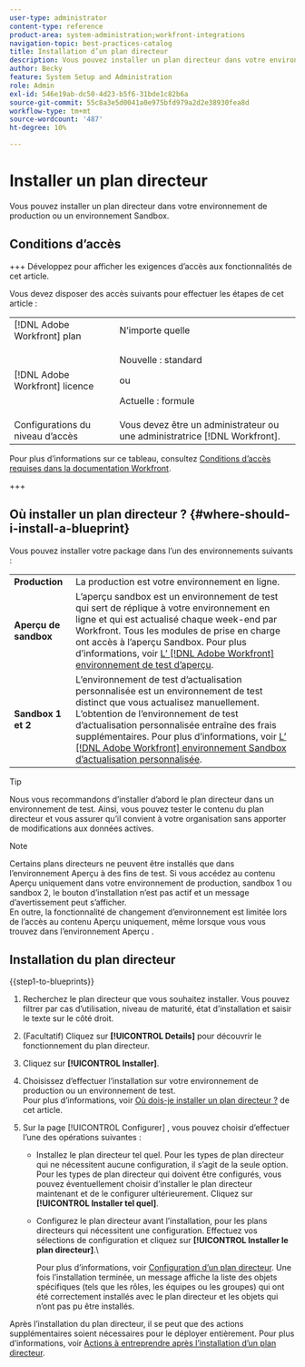 ```yaml
---
user-type: administrator
content-type: reference
product-area: system-administration;workfront-integrations
navigation-topic: best-practices-catalog
title: Installation d’un plan directeur
description: Vous pouvez installer un plan directeur dans votre environnement de production ou un environnement Sandbox.
author: Becky
feature: System Setup and Administration
role: Admin
exl-id: 546e19ab-dc50-4d23-b5f6-31bde1c82b6a
source-git-commit: 55c8a3e5d0041a0e975bfd979a2d2e38930fea8d
workflow-type: tm+mt
source-wordcount: '487'
ht-degree: 10%

---
```


# Installer un plan directeur

Vous pouvez installer un plan directeur dans votre environnement de production ou un environnement Sandbox.

## Conditions d’accès

+++ Développez pour afficher les exigences d’accès aux fonctionnalités de cet article.

Vous devez disposer des accès suivants pour effectuer les étapes de cet article :

<table style="table-layout:auto"> 
 <col> 
 <col> 
 <tbody> 
  <tr> 
   <td role="rowheader">[!DNL Adobe Workfront] plan</td> 
   <td>N’importe quelle</td> 
  </tr> 
  <tr> 
   <td role="rowheader">[!DNL Adobe Workfront] licence</td> 
   <td>
   <p>Nouvelle : standard</p>
   <p>ou</p>
   <p>Actuelle : formule</p></td> 
  </tr> 
  <tr> 
   <td role="rowheader">Configurations du niveau d’accès</td> 
   <td>Vous devez être un administrateur ou une administratrice [!DNL Workfront]. </td> 
  </tr> 
 </tbody> 
</table>

Pour plus d’informations sur ce tableau, consultez [Conditions d’accès requises dans la documentation Workfront](/help/quicksilver/administration-and-setup/add-users/access-levels-and-object-permissions/access-level-requirements-in-documentation.md).

+++

## Où installer un plan directeur ? {#where-should-i-install-a-blueprint}

Vous pouvez installer votre package dans l’un des environnements suivants :

<table style="table-layout:auto">
        <tr>
        <td><strong>Production</strong></td>
        <td>La production est votre environnement en ligne.</td>
    </tr>
    <tr>
        <td><strong>Aperçu de sandbox</strong></td>
        <td>L’aperçu sandbox est un environnement de test qui sert de réplique à votre environnement en ligne et qui est actualisé chaque week-end par Workfront. Tous les modules de prise en charge ont accès à l’aperçu Sandbox. Pour plus d’informations, voir <a href="../../administration-and-setup/set-up-workfront/workfront-testing-environments/wf-preview-sandbox-environment.md">L’ [!DNL Adobe Workfront] environnement de test d’aperçu</a>.</td>
    </tr>
    <tr>
        <td><strong>Sandbox 1 et 2</strong></td>
        <td>L’environnement de test d’actualisation personnalisée est un environnement de test distinct que vous actualisez manuellement. L’obtention de l’environnement de test d’actualisation personnalisée entraîne des frais supplémentaires. Pour plus d’informations, voir <a href="../../administration-and-setup/set-up-workfront/workfront-testing-environments/wf-custom-refresh-sandbox-environment.md">L’ [!DNL Adobe Workfront] environnement Sandbox d’actualisation personnalisée</a>.</td>
    </tr>
</table>

>[!TIP]
>
>Nous vous recommandons d’installer d’abord le plan directeur dans un environnement de test. Ainsi, vous pouvez tester le contenu du plan directeur et vous assurer qu’il convient à votre organisation sans apporter de modifications aux données actives.

>[!NOTE]
>
>Certains plans directeurs ne peuvent être installés que dans l’environnement Aperçu à des fins de test. Si vous accédez au contenu Aperçu uniquement dans votre environnement de production, sandbox 1 ou sandbox 2, le bouton d’installation n’est pas actif et un message d’avertissement peut s’afficher.\
>En outre, la fonctionnalité de changement d’environnement est limitée lors de l’accès au contenu Aperçu uniquement, même lorsque vous vous trouvez dans l’environnement Aperçu .

## Installation du plan directeur

{{step1-to-blueprints}}

1. Recherchez le plan directeur que vous souhaitez installer. Vous pouvez filtrer par cas d’utilisation, niveau de maturité, état d’installation et saisir le texte sur le côté droit.
1. (Facultatif) Cliquez sur **[!UICONTROL Details]** pour découvrir le fonctionnement du plan directeur.
1. Cliquez sur **[!UICONTROL Installer]**.
1. Choisissez d’effectuer l’installation sur votre environnement de production ou un environnement de test.\
   Pour plus d’informations, voir [Où dois-je installer un plan directeur ?](#where-should-i-install-a-blueprint) de cet article.
1. Sur la page [!UICONTROL Configurer] , vous pouvez choisir d’effectuer l’une des opérations suivantes :

   * Installez le plan directeur tel quel. Pour les types de plan directeur qui ne nécessitent aucune configuration, il s’agit de la seule option. Pour les types de plan directeur qui doivent être configurés, vous pouvez éventuellement choisir d’installer le plan directeur maintenant et de le configurer ultérieurement. Cliquez sur **[!UICONTROL Installer tel quel]**.
   * Configurez le plan directeur avant l’installation, pour les plans directeurs qui nécessitent une configuration. Effectuez vos sélections de configuration et cliquez sur **[!UICONTROL Installer le plan directeur]**.\

     Pour plus d’informations, voir [Configuration d’un plan directeur](../../administration-and-setup/blueprints/configure-template-package.md).
Une fois l’installation terminée, un message affiche la liste des objets spécifiques (tels que les rôles, les équipes ou les groupes) qui ont été correctement installés avec le plan directeur et les objets qui n’ont pas pu être installés.

Après l’installation du plan directeur, il se peut que des actions supplémentaires soient nécessaires pour le déployer entièrement. Pour plus d’informations, voir [Actions à entreprendre après l’installation d’un plan directeur](../../administration-and-setup/blueprints/best-next-actions-after-install.md).
